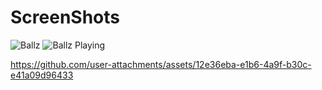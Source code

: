 # ScreenShots

![Ballz ](https://github.com/user-attachments/assets/67f630a6-07d3-4cd4-aa9b-734c061f66c7)              ![Ballz Playing](https://github.com/user-attachments/assets/3b0bdd64-f984-40e3-be2c-0c104bf786d7)




https://github.com/user-attachments/assets/12e36eba-e1b6-4a9f-b30c-e41a09d96433

